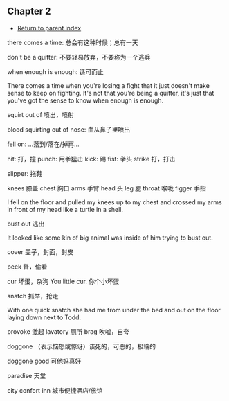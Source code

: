 ## Chapter 2

- [Return to parent index](./index.md)

there comes a time: 总会有这种时候；总有一天

don't be a quitter: 不要轻易放弃，不要称为一个逃兵

when enough is enough: 适可而止

There comes a time when you're losing a fight that it just doesn't make sense to keep on fighting. It's not that you're being a quitter, it's just that you've got the sense to know when enough is enough.

squirt out of 喷出，喷射

blood squirting out of nose: 血从鼻子里喷出

fell on: ...落到/落在/掉再...

hit: 打，撞
punch: 用拳猛击
kick: 踢
fist: 拳头
strike 打，打击

slipper: 拖鞋

knees 膝盖
chest 胸口
arms 手臂
head 头
leg 腿
throat 喉咙
figger 手指

I fell on the floor and pulled my knees up to my chest and crossed my arms in front of my head like a turtle in a shell.

bust out 逃出

It looked like some kin of big animal was inside of him trying to bust out.

cover 盖子，封面，封皮

peek 瞥，偷看

cur 坏蛋，杂狗
You little cur. 你个小坏蛋

snatch 抓举，抢走

With one quick snatch she had me from under the bed and out on the floor laying down next to Todd.

provoke 激起
lavatory 厕所
brag 吹嘘，自夸

doggone （表示恼怒或惊讶）该死的，可恶的，极端的

doggone good 可他妈真好

paradise 天堂

city confort inn 城市便捷酒店/旅馆